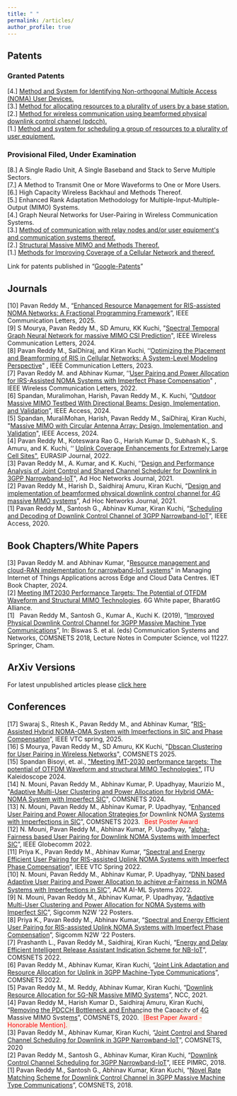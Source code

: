 ```yaml
---
title: " "
permalink: /articles/
author_profile: true
---
```


## Patents


### Granted Patents

[4.] [Method and System for Identifying Non-orthogonal Multiple Access (NOMA) User Devices.](/files/patent_noma.pdf)    
[3.] [Method for allocating resources to a plurality of users by a base station.](https://patentscope.wipo.int/search/en/detail.jsf?docId=IN435570265)  
[2.] [Method for wireless communication using beamformed physical downlink control channel (pdcch).](https://patentscope.wipo.int/search/en/detail.jsf?docId=US344958492)  
[1.] [Method and system for scheduling a group of resources to a plurality of user equipment.](https://patentscope.wipo.int/search/en/detail.jsf?docId=IN283945091)  

### Provisional Filed, Under Examination

[8.] A Single Radio Unit, A Single Baseband and Stack to Serve Multiple Sectors.  
[7.] A Method to Transmit One or More Waveforms to One or More Users.  
[6.] High Capacity Wireless Backhaul and Methods Thereof.  
[5.] Enhanced Rank Adaptation Methodology for Multiple-Input-Multiple-Output (MIMO) Systems.  
[4.] Graph Neural Networks for User-Pairing in Wireless Communication Systems.  
[3.] [Method of communication with relay nodes and/or user equipment's and communication systems thereof.](https://patentscope.wipo.int/search/en/detail.jsf?docId=WO2024079751)  
[2.] [Structural Massive MIMO and Methods Thereof.](https://patentscope.wipo.int/search/en/detail.jsf?docId=WO2024224420)  
[1.] [Methods for Improving Coverage of a Cellular Network and thereof.](https://patentscope.wipo.int/search/en/detail.jsf?docId=IN351883114)  

Link for patents published in “[Google-Patents](https://patents.google.com/?inventor=Pavan+Kumar+Reddy+MANNE)”   

## Journals


[10] Pavan Reddy M., “[Enhanced Resource Management for RIS-assisted NOMA Networks: A Fractional Programming Framework](http://doi.org/10.1109/LCOMM.2025.3577767)”, IEEE Communication Letters, 2025.  
[9] S Mourya, Pavan Reddy M., SD Amuru, KK Kuchi, "[Spectral Temporal Graph Neural Network for massive MIMO CSI Prediction](http://doi.org/10.1109/LWC.2024.3372148)", IEEE Wireless Communication Letters, 2024.  
[8] Pavan Reddy M., SaiDhiraj, and Kiran Kuchi, ‘‘[Optimizing the Placement and Beamforming of RIS in Cellular Networks: A System-Level Modeling Perspective](https://doi.org/10.1109/LCOMM.2023.3329135)" , IEEE Communication Letters, 2023.  
[7] Pavan Reddy M. and Abhinav Kumar, ‘‘[User Pairing and Power Allocation for IRS-Assisted NOMA Systems with Imperfect Phase Compensation](https://ieeexplore.ieee.org/iel7/5962382/6065724/09881592.pdf)" , IEEE Wireless Communication Letters, 2022.  
[6] Spandan, Muralimohan, Harish, Pavan Reddy M., K. Kuchi, “[Outdoor Massive MIMO Testbed With Directional Beams: Design, Implementation, and Validation](https://ieeexplore.ieee.org/document/10857324)”, IEEE Access, 2024.  
[5] Spandan, MuraliMohan, Harish, Pavan Reddy M., SaiDhiraj, Kiran Kuchi, "[Massive MIMO with Circular Antenna Array: Design, Implementation, and Validation](https://ieeexplore.ieee.org/document/10419340)", IEEE Access, 2024.  
[4] Pavan Reddy M., Koteswara Rao G., Harish Kumar D., Subhash K., S. Amuru, and K. Kuchi, ‘‘ [Uplink Coverage Enhancements for Extremely Large Cell Sites"](https://jwcn-eurasipjournals.springeropen.com/track/pdf/10.1186/s13638-022-02133-3.pdf), EURASIP Journal, 2022.  
[3] Pavan Reddy M., A. Kumar, and K. Kuchi, ‘‘[Design and Performance Analysis of Joint Control and Shared Channel Scheduler for Downlink in 3GPP Narrowband-IoT](https://www.sciencedirect.com/science/article/abs/pii/S1570870521000184)", Ad Hoc Networks Journal, 2021.  
[2] Pavan Reddy M., Harish D., Saidhiraj Amuru, Kiran Kuchi, “[Design and implementation of beamformed physical downlink control channel for 4G massive MIMO systems](https://www.sciencedirect.com/science/article/abs/pii/S1570870520307034)”, Ad Hoc Networks Journal, 2021.  
[1] Pavan Reddy M., Santosh G., Abhinav Kumar, Kiran Kuchi, “[Scheduling and Decoding of Downlink Control Channel of 3GPP Narrowband-IoT](https://ieeexplore.ieee.org/document/9204712/)”, IEEE Access, 2020.  

## Book Chapters/White Papers
[3] Pavan Reddy M. and Abhinav Kumar, "[Resource management and cloud-RAN implementation for narrowband-IoT systems](https://digital-library.theiet.org/content/books/10.1049/pbpc027e_ch3)" in Managing Internet of Things Applications across Edge and Cloud Data Centres. IET Book Chapter, 2024.  
[2] [Meeting IMT2030 Performance Targets: The Potential of OTFDM Waveform and Structural MIMO Technologies](https://bharat6galliance.com/bharat6G/public/assets/report/document_28222201.pdf). 6G White paper, Bharat6G Alliance.  
[1]   Pavan Reddy M., Santosh G., Kumar A., Kuchi K. (2019), “[Improved Physical Downlink Control Channel for 3GPP Massive Machine Type Communications](https://link.springer.com/chapter/10.1007/978-3-030-10659-1_1)”, In: Biswas S. et al. (eds) Communication Systems and Networks, COMSNETS 2018, Lecture Notes in Computer Science, vol 11227. Springer, Cham.
  
## ArXiv Versions
For latest unpublished articles please [click here](https://arxiv.org/search/eess?searchtype=author&query=M.%2C+P+R) 

## Conferences
[17] Swaraj S., Ritesh K., Pavan Reddy M., and Abhinav Kumar, “[RIS-Assisted Hybrid NOMA-OMA System with Imperfections in SIC and Phase Compensation](https://ieeexplore.ieee.org/document/11174557)”, IEEE VTC spring, 2025.  
[16] S Mourya, Pavan Reddy M., SD Amuru, KK Kuchi, "[Dbscan Clustering for User Pairing in Wireless Networks](https://doi.org/10.1109/COMSNETS63942.2025.10885692)", COMSNETS 2025.  
[15] Spandan Bisoyi, et. al., ["Meeting IMT-2030 performance targets: The potential of OTFDM Waveform and structural MIMO Technologies"](https://www.itu.int/en/ITU-T/academia/kaleidoscope/2024/PublishingImages/Pages/default/KALEIDOSCOPE%202024%20CONFERENCE%20PROCEEDINGS.pdf), ITU Kaleidoscope 2024.  
[14] N. Mouni, Pavan Reddy M., Abhinav Kumar, P. Upadhyay, Maurizio M., "[Adaptive Multi-User Clustering and Power Allocation for Hybrid OMA-NOMA System with Imperfect SIC](https://ieeexplore.ieee.org/document/10426961/)", COMSNETS 2024.  
[13] N. Mouni, Pavan Reddy M., Abhinav Kumar, P. Upadhyay, “[Enhanced User Pairing and Power Allocation Strategies for Downlink NOMA Systems with Imperfections in SIC](https://ieeexplore.ieee.org/document/10041284/)”, COMSNETS 2023. <span style="background-color:#f6ede4; color:red; padding:3px 6px; border-radius:6px;">
Best Poster Award
</span>  
[12] N. Mouni, Pavan Reddy M., Abhinav Kumar, P. Upadhyay, “[alpha-Fairness based User Pairing for Downlink NOMA Systems with Imperfect SIC](https://ieeexplore.ieee.org/document/10001663#:~:text=We%20consider%20a%202%2Duser,Fairness%20among%20the%20paired%20users.)”, IEEE Globecomm 2022.  
[11] Priya K., Pavan Reddy M., Abhinav Kumar, “[Spectral and Energy Efficient User Pairing for RIS-assisted Uplink NOMA Systems with Imperfect Phase Compensation](https://ieeexplore.ieee.org/document/9861026/)”, IEEE VTC Spring 2022.  
[10] N. Mouni, Pavan Reddy M., Abhinav Kumar, P. Upadhyay, “[DNN based Adaptive User Pairing and Power Allocation to achieve 𝛼-Fairness in NOMA Systems with Imperfections in SIC](https://dl.acm.org/doi/abs/10.1145/3564121.3565042)”, ACM AI-ML Systems 2022.  
[9] N. Mouni, Pavan Reddy M., Abhinav Kumar, P. Upadhyay, “[Adaptive Multi-User Clustering and Power Allocation for NOMA Systems with Imperfect SIC](https://pavanreddymanne.github.io/publications.html)”, Sigcomm N2W ’22 Posters.  
[8] Priya K., Pavan Reddy M., Abhinav Kumar, “[Spectral and Energy Efficient User Pairing for RIS-assisted Uplink NOMA Systems with Imperfect Phase Compensation](https://pavanreddymanne.github.io/publications.html)”, Sigcomm N2W ’22 Posters.  
[7] Prashanth L., Pavan Reddy M., Saidhiraj, Kiran Kuchi, “[Energy and Delay Efficient Intelligent Release Assistant Indication Scheme for NB-IoT](https://ieeexplore.ieee.org/document/9668381)”, COMSNETS 2022.  
[6] Pavan Reddy M., Abhinav Kumar, Kiran Kuchi, “[Joint Link Adaptation and Resource Allocation for Uplink in 3GPP Machine-Type Communications](https://ieeexplore.ieee.org/document/9668335)”, COMSNETS 2022.  
[5] Pavan Reddy M., M. Reddy, Abhinav Kumar, Kiran Kuchi, “[Downlink Resource Allocation for 5G-NR Massive MIMO Systems](https://ieeexplore.ieee.org/document/9530169/)”, NCC, 2021.  
[4] Pavan Reddy M., Harish Kumar D., Saidhiraj Amuru, Kiran Kuchi, “[Removing the PDCCH Bottleneck and Enhancing the Capacity of 4G Massive MIMO Systems](https://ieeexplore.ieee.org/document/9027449)”, COMSNETS, 2020. <span style="background-color:#f6ede4; color:red; padding:3px 6px; border-radius:6px;">
[Best Paper Award - Honorable Mention].
</span>   
[3] Pavan Reddy M., Abhinav Kumar, Kiran Kuchi, “[Joint Control and Shared Channel Scheduling for Downlink in 3GPP Narrowband-IoT](https://ieeexplore.ieee.org/document/9027476)”, COMSNETS, 2020  
[2] Pavan Reddy M., Santosh G., Abhinav Kumar, Kiran Kuchi, “[Downlink Control Channel Scheduling for 3GPP Narrowband-IoT](https://ieeexplore.ieee.org/document/8580749/)”, IEEE PIMRC, 2018.   
[1] Pavan Reddy M., Santosh G., Abhinav Kumar, Kiran Kuchi, “[Novel Rate Matching Scheme for Downlink Control Channel in 3GPP Massive Machine Type Communications](https://ieeexplore.ieee.org/document/8328196)”, COMSNETS, 2018.  


